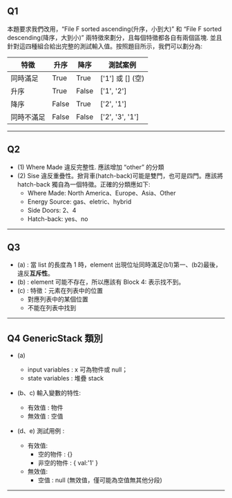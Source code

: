 ## Q1 

本題要求我們改用，“File F sorted ascending(升序，小到大)” 和 “File F sorted descending(降序，大到小)” 兩特徵來劃分，且每個特徵都各自有兩個區塊. 並且針對這四種組合給出完整的測試輸入值。按照題目所示，我們可以劃分為:

| 特徵      | 升序       | 降序       | 測試案例           |
|-----------|-----------|-----------|-------------------|
| 同時滿足   | True      | True      | ['1'] 或 [] (空)   |
| 升序      | True      | False     | ['1', '2']         |
| 降序      | False     | True      | ['2', '1']         |
| 同時不滿足 | False     | False     | ['2', '3', '1']    |

---

## Q2 

- (1) Where Made 違反完整性. 應該增加 “other” 的分類
- (2) Sise 違反重疊性。掀背車(hatch-back)可能是雙門，也可是四門。應該將 hatch-back 獨自為一個特徵。正確的分類應如下: 
    - Where Made: North America、Europe、Asia、Other
    - Energy Source: gas、eletric、hybrid
    - Side Doors: 2、4
    - Hatch-back: yes、no

---

## Q3 

- (a) : 當 list 的長度為 1 時，element 出現位址同時滿足(b1)第一、(b2)最後，違反**互斥性**。
- (b) : element 可能不存在，所以應該有 Block 4:  表示找不到。
- (c) : 特徵：元素在列表中的位置
    - 對應列表中的某個位置
    - 不能在列表中找到

---

## Q4  GenericStack 類別

- (a)
    - input variables : x 可為物件或 null；
    - state variables : 堆疊 stack

- (b、c) 輸入變數的特性: 
    - 有效值 : 物件
    - 無效值 : 空值

- (d、e) 測試用例 : 
    - 有效值: 
        - 空的物件  : {}
        - 非空的物件 : { val:'1' }
    - 無效值: 
        - 空值 : null (無效值，僅可能為空值無其他分段)




---
